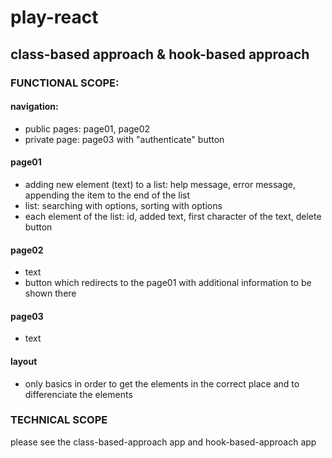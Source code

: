 # play-react
## class-based approach & hook-based approach
### FUNCTIONAL SCOPE:
#### navigation:
* public pages: page01, page02
* private page: page03 with "authenticate" button
#### page01
* adding new element (text) to a list: help message, error message, appending the item to the end of the list
* list: searching with options, sorting with options
* each element of the list: id, added text, first character of the text, delete button
#### page02
* text
* button which redirects to the page01 with additional information to be shown there
#### page03
* text
#### layout
* only basics in order to get the elements in the correct place and to differenciate the elements

### TECHNICAL SCOPE 
please see the class-based-approach app and hook-based-approach app